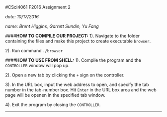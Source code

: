 #CSci4061 F2016 Assignment 2

*date: 10/17/2016*

*name: Brent Higgins, Garrett Sundin, Yu Fang*


####**HOW TO COMPILE OUR PROJECT:**
1). Navigate to the folder containing the files and make this project to create executable `browser`.

2). Run command `./browser`

####**HOW TO USE FROM SHELL:**
1). Compile the program and the `CONTROLLER` window will pop up.

2). Open a new tab by clicking the `+` sign on the controller.

3). In the URL box, input the web address to open, and specify the tab number in the tab-number box. Hit `Enter` in the URL box area and the web page will be openen in the specified tab window.

4). Exit the program by closing the `CONTROLLER`.

-----------------------
